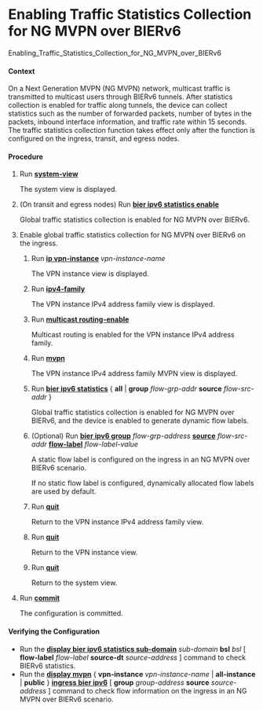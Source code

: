 Enabling Traffic Statistics Collection for NG MVPN over BIERv6
==============================================================

Enabling_Traffic_Statistics_Collection_for_NG_MVPN_over_BIERv6

#### Context

On a Next Generation MVPN (NG MVPN) network, multicast traffic is transmitted to multicast users through BIERv6 tunnels. After statistics collection is enabled for traffic along tunnels, the device can collect statistics such as the number of forwarded packets, number of bytes in the packets, inbound interface information, and traffic rate within 15 seconds. The traffic statistics collection function takes effect only after the function is configured on the ingress, transit, and egress nodes.


#### Procedure

1. Run [**system-view**](cmdqueryname=system-view)
   
   
   
   The system view is displayed.
2. (On transit and egress nodes) Run [**bier ipv6 statistics enable**](cmdqueryname=bier+ipv6+statistics+enable)
   
   
   
   Global traffic statistics collection is enabled for NG MVPN over BIERv6.
3. Enable global traffic statistics collection for NG MVPN over BIERv6 on the ingress.
   1. Run [**ip vpn-instance**](cmdqueryname=ip+vpn-instance) *vpn-instance-name*
      
      
      
      The VPN instance view is displayed.
   2. Run [**ipv4-family**](cmdqueryname=ipv4-family)
      
      
      
      The VPN instance IPv4 address family view is displayed.
   3. Run [**multicast routing-enable**](cmdqueryname=multicast+routing-enable)
      
      
      
      Multicast routing is enabled for the VPN instance IPv4 address family.
   4. Run [**mvpn**](cmdqueryname=mvpn)
      
      
      
      The VPN instance IPv4 address family MVPN view is displayed.
   5. Run [**bier ipv6 statistics**](cmdqueryname=bier+ipv6+statistics) { **all** | **group** *flow-grp-addr* **source** *flow-src-addr* }
      
      
      
      Global traffic statistics collection is enabled for NG MVPN over BIERv6, and the device is enabled to generate dynamic flow labels.
   6. (Optional) Run [**bier ipv6 group**](cmdqueryname=bier+ipv6+group) *flow-grp-address* [**source**](cmdqueryname=source) *flow-src-addr* [**flow-label**](cmdqueryname=flow-label) *flow-label-value*
      
      
      
      A static flow label is configured on the ingress in an NG MVPN over BIERv6 scenario.
      
      
      
      If no static flow label is configured, dynamically allocated flow labels are used by default.
   7. Run [**quit**](cmdqueryname=quit)
      
      
      
      Return to the VPN instance IPv4 address family view.
   8. Run [**quit**](cmdqueryname=quit)
      
      
      
      Return to the VPN instance view.
   9. Run [**quit**](cmdqueryname=quit)
      
      
      
      Return to the system view.
4. Run [**commit**](cmdqueryname=commit)
   
   
   
   The configuration is committed.

#### Verifying the Configuration

* Run the [**display bier ipv6 statistics sub-domain**](cmdqueryname=display+bier+ipv6+statistics+sub-domain) *sub-domain* **bsl** *bsl* [ **flow-label** *flow-label* **source-dt** *source-address* ] command to check BIERv6 statistics.
* Run the [**display mvpn**](cmdqueryname=display+mvpn) { **vpn-instance** *vpn-instance-name* | **all-instance** | **public** } [**ingress bier ipv6**](cmdqueryname=ingress+bier+ipv6) [ **group** *group-address* **source** *source-address* ] command to check flow information on the ingress in an NG MVPN over BIERv6 scenario.